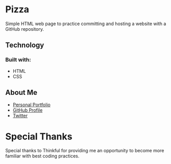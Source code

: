 # Pizza

Simple HTML web page to practice committing and hosting a website with a GitHub repository.

## Technology

### Built with:
* HTML
* CSS

## About Me

* [Personal Portfolio](https://stephenengineer.github.io/portfolio/)
* [GitHub Profile](https://github.com/stephenengineer)
* [Twitter](https://twitter.com/StephenTchaou)

# Special Thanks

Special thanks to Thinkful for providing me an opportunity to become more familiar with best coding practices.
